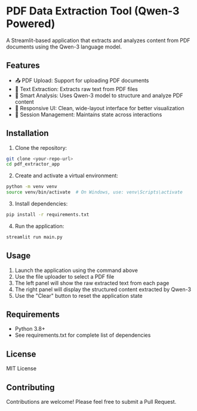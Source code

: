 # PDF Data Extraction Tool (Qwen-3 Powered)

A Streamlit-based application that extracts and analyzes content from PDF documents using the Qwen-3 language model.

## Features

- 📤 PDF Upload: Support for uploading PDF documents
- 📄 Text Extraction: Extracts raw text from PDF files
- 🧠 Smart Analysis: Uses Qwen-3 model to structure and analyze PDF content
- 📱 Responsive UI: Clean, wide-layout interface for better visualization
- 💾 Session Management: Maintains state across interactions

## Installation

1. Clone the repository:
```bash
git clone <your-repo-url>
cd pdf_extractor_app
```

2. Create and activate a virtual environment:
```bash
python -m venv venv
source venv/bin/activate  # On Windows, use: venv\Scripts\activate
```

3. Install dependencies:
```bash
pip install -r requirements.txt
```

4. Run the application:
```bash
streamlit run main.py
```

## Usage

1. Launch the application using the command above
2. Use the file uploader to select a PDF file
3. The left panel will show the raw extracted text from each page
4. The right panel will display the structured content extracted by Qwen-3
5. Use the "Clear" button to reset the application state

## Requirements

- Python 3.8+
- See requirements.txt for complete list of dependencies

## License

MIT License

## Contributing

Contributions are welcome! Please feel free to submit a Pull Request. 